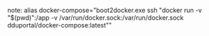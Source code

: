 note: alias docker-compose="boot2docker.exe ssh \"docker run -v "$(pwd)":/app -v /var/run/docker.sock:/var/run/docker.sock dduportal/docker-compose:latest\""
